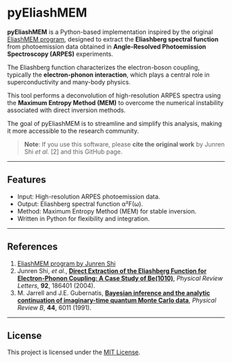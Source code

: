 # pyEliashMEM

**pyEliashMEM** is a Python-based implementation inspired by the original [EliashMEM program](https://web2.ph.utexas.edu/~jrshi/MEM.html), designed to extract the **Eliashberg spectral function** from photoemission data obtained in **Angle-Resolved Photoemission Spectroscopy (ARPES)** experiments.

The Eliashberg function characterizes the electron-boson coupling, typically the **electron-phonon interaction**, which plays a central role in superconductivity and many-body physics.

This tool performs a deconvolution of high-resolution ARPES spectra using the **Maximum Entropy Method (MEM)** to overcome the numerical instability associated with direct inversion methods.

The goal of pyEliashMEM is to streamline and simplify this analysis, making it more accessible to the research community.

> **Note**: If you use this software, please **cite the original work** by Junren Shi *et al.* [2] and this GitHub page.

---

## Features

- Input: High-resolution ARPES photoemission data.
- Output: Eliashberg spectral function α²F(ω).
- Method: Maximum Entropy Method (MEM) for stable inversion.
- Written in Python for flexibility and integration.

---

## References

1. [EliashMEM program by Junren Shi](https://web2.ph.utexas.edu/~jrshi/MEM.html)  
2. Junren Shi, *et al.*, [**Direct Extraction of the Eliashberg Function for Electron-Phonon Coupling: A Case Study of Be(10̄10)**](https://journals.aps.org/prl/abstract/10.1103/PhysRevLett.92.186401), *Physical Review Letters*, **92**, 186401 (2004).  
3. M. Jarrell and J.E. Gubernatis, [**Bayesian inference and the analytic continuation of imaginary-time quantum Monte Carlo data**](https://journals.aps.org/prb/abstract/10.1103/PhysRevB.44.6011), *Physical Review B*, **44**, 6011 (1991).

---

## License

This project is licensed under the [MIT License](LICENSE).
